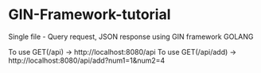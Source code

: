 # GIN-Framework-tutorial

Single file - Query request, JSON response using GIN framework GOLANG


To use  GET(/api) -> http://localhost:8080/api
To use GET(/api/add) -> http://localhost:8080/api/add?num1=1&num2=4
